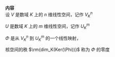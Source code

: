 **内容**  
设 $V$ 是数域 $K$ 上的 $n$ 维线性空间，记作 $V_K^n$  
  
$U$ 是数域 $K$ 上的 $m$ 维线性空间，记作 $U_K^m$  
  
$\Phi$ 是从 $V_K^n$ 到 $U_K^m$ 的一个线性映射，  
  
核空间的秩 $\rm{dim_K(Ker(\Phi))}$ 称为 $\Phi$ 的零度  
